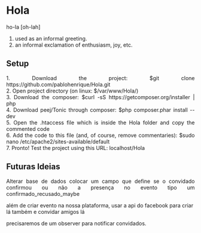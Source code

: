 Hola
====
<p align="justify">
ho-la [oh-lah] <br/>

1. used as an informal greeting.
2. an informal exclamation of enthusiasm, joy, etc.
</p>


Setup
----
<p align="justify">
1.	Download the project: $git clone https://github.com/pablohenrique/Hola.git <br/>
2.	Open project directory (on linux: $/var/www/Hola/) <br/>
3.	Download the composer: $curl -sS https://getcomposer.org/installer | php <br/>
4.	Download peej/Tonic through composer: $php composer.phar install --dev <br/>
5.	Open the .htaccess file which is inside the Hola folder and copy the commented code <br/>
6.	Add the code to this file (and, of course, remove commentaries): $sudo nano /etc/apache2/sites-available/default <br/>
7.	Pronto! Test the project using this URL: localhost/Hola
</p>

Futuras Ideias
----
<p align="justify">
Alterar base de dados colocar um campo que define se o convidado confirmou ou não a 
presença no evento tipo um confirmado_recusado_maybe

além de criar evento na nossa plataforma, usar a api do facebook 
para criar lá também e convidar amigos lá


precisaremos de um observer para notificar convidados.
</p>